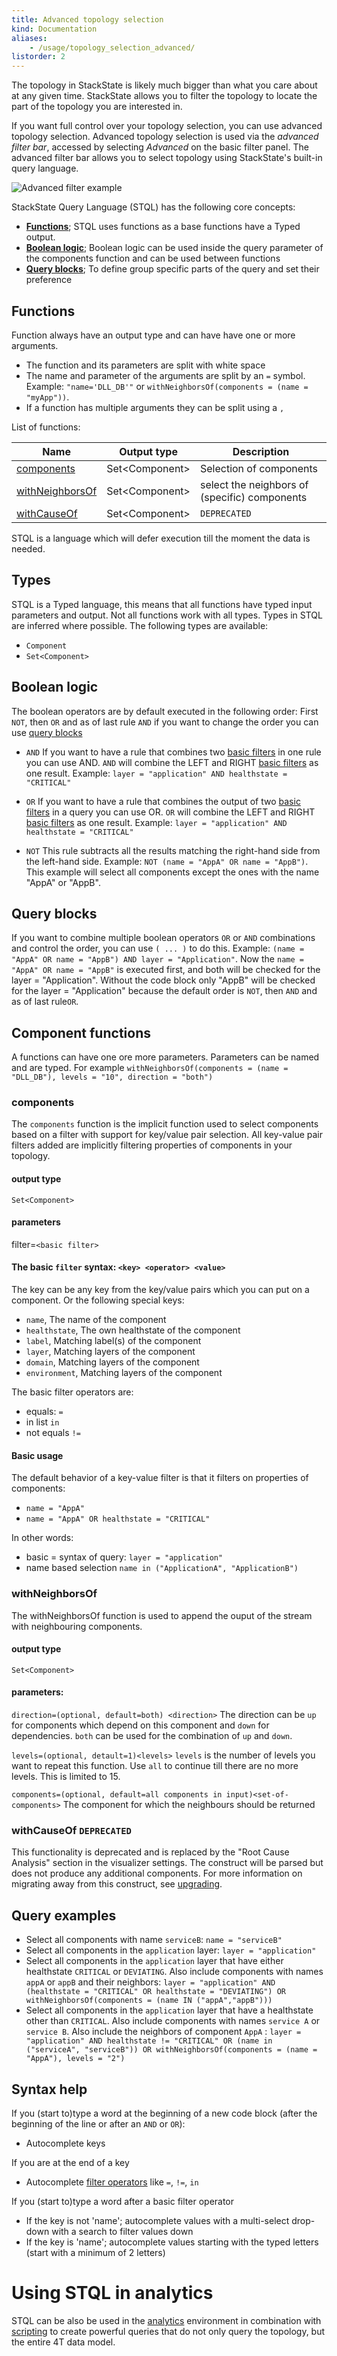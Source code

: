 ```yaml
---
title: Advanced topology selection
kind: Documentation
aliases:
    - /usage/topology_selection_advanced/
listorder: 2
---
```


The topology in StackState is likely much bigger than what you care about at any given time. StackState allows you to filter the topology to locate the part of the topology you are interested in.

If you want full control over your topology selection, you can use advanced topology selection. Advanced topology selection is used via the _advanced filter bar_, accessed by selecting _Advanced_ on the basic filter panel. The advanced filter bar allows you to select topology using StackState's built-in query language.

![Advanced filter example](/images/topology/query_advanced_with_neighbours.png)

StackState Query Language (STQL) has the following core concepts:

* **[Functions](#functions)**; STQL uses functions as a base functions have a Typed output.
* **[Boolean logic](#boolean-logic)**; Boolean logic can be used inside the query parameter of the components function and can be used between functions
* **[Query blocks](#output-functions)**; To define group specific parts of the query and set their preference

## <a name="functions"></a>Functions
Function always have an output type and can have have one or more arguments.

* The function and its parameters are split with white space
* The name and parameter of the arguments are split by an `=` symbol.
Example: `"name='DLL_DB'"` or `withNeighborsOf(components = (name = "myApp"))`.
* If a function has multiple arguments they can be split using a `,`  

List of functions:

Name | Output type | Description
-----|----|----
[components](#function-components)|Set\<Component\>|Selection of components
[withNeighborsOf](#function-withNeighborsOf)|Set\<Component\>|select the neighbors of (specific) components
[withCauseOf](#function-causeOf)|Set\<Component\>|`DEPRECATED`

STQL is a language which will defer execution till the moment the data is needed.

## <a name="types"></A>Types
STQL is a Typed language, this means that all functions have typed input parameters and output. Not all functions work with all types. Types in STQL are inferred where possible. The following types are available:

* `Component`
* `Set<Component>`

## <a name="boolean-logic"></a>Boolean logic

The boolean operators are by default executed in the following order: First `NOT`, then `OR` and as of last  rule `AND` if you want to change the order you can use [query blocks](#query-blocks)

* `AND` If you want to have a rule that combines two [basic filters](#components-basic-filter) in one rule you can use AND. `AND` will combine the LEFT and RIGHT [basic filters](#components-basic-filter) as one result.
Example: `layer = "application" AND healthstate = "CRITICAL"`

* `OR` If you want to have a rule that combines the output of two [basic filters](#components-basic-filter) in a query you can use OR. `OR` will combine the LEFT and RIGHT [basic filters](#components-basic-filter) as one result.
Example: `layer = "application" AND healthstate = "CRITICAL"`

* `NOT` This rule subtracts all the results matching the right-hand side from the left-hand side. Example: `NOT (name = "AppA" OR name = "AppB")`. This example will select all components except the ones with the name "AppA" or "AppB".

## <A name="query-blocks"></A>Query blocks
If you want to combine multiple boolean operators `OR` or `AND` combinations and control the order, you can use `( ... )` to do this. Example: `(name = "AppA" OR name = "AppB") AND layer = "Application"`. Now the `name = "AppA" OR name = "AppB"` is executed first, and both will be checked for the layer = "Application". Without the code block only "AppB" will be checked for the layer = "Application" because the default order is `NOT`, then `AND` and as of last rule`OR`.

## <a name="function-list"></a>Component functions
A functions can have one ore more parameters. Parameters can be named and are typed.
For example `withNeighborsOf(components = (name = "DLL_DB"), levels = "10", direction = "both")`

### <a name="function-components"></a>components
The `components` function is the implicit function used to select components based on a filter with support for key/value pair selection. All key-value pair filters added are implicitly filtering properties of components in your topology.

#### output type
`Set<Component>`

#### parameters
filter=`<basic filter>`

#### <A name="components-basic-filter"></A>The basic `filter` syntax: `<key> <operator> <value>`

The key can be any key from the key/value pairs which you can put on a component. Or the following special keys:

* `name`, The name of the component
* `healthstate`, The own healthstate of the component
* `label`, Matching label(s) of the component
* `layer`, Matching layers of the component
* `domain`, Matching layers of the component
* `environment`, Matching layers of the component

The <A name="components-basic-filter-operators"> basic filter operators</A> are:

* equals: `=`
* in list `in`
* not equals `!=`

#### Basic usage
The default behavior of a key-value filter is that it filters on properties of components:

* `name = "AppA"`
* `name = "AppA" OR healthstate = "CRITICAL"`

In other words:
* basic <key> = <value> syntax of query:
`layer = "application"`
* name based selection
`name in ("ApplicationA", "ApplicationB")`

### <a name="function-withNeighborsOf"></a>withNeighborsOf
The withNeighborsOf function is used to append the ouput of the stream with neighbouring components.

#### output type
` Set<Component> `

#### parameters:
`direction=(optional, default=both) <direction>` The direction can be `up` for components which depend on this component and `down` for dependencies. `both` can be used for the combination of `up` and `down`.

`levels=(optional, detault=1)<levels>` `levels` is the number of levels you want to repeat this function. Use `all` to continue till there are no more levels. This is limited to 15.

`components=(optional, default=all components in input)<set-of-components>` The component for which the neighbours should be returned


### <a name="function-causeOf"></a>withCauseOf `DEPRECATED`
This functionality is deprecated and is replaced by the "Root Cause Analysis" section in
the visualizer settings. The construct will be parsed but does not produce any additional
components. For more information on migrating away from this construct, see
[upgrading](/setup/installation/upgrading#upgrade-to-1-16-0).


## <a name="examples"></a>Query examples

* Select all components with name `serviceB`: ` name = "serviceB" `
* Select all components in the `application` layer: ` layer = "application" `
* Select all components in the `application` layer that have either healthstate `CRITICAL` or `DEVIATING`. Also include components with names `appA` or `appB` and their neighbors: ` layer = "application" AND (healthstate = "CRITICAL" OR healthstate = "DEVIATING") OR withNeighborsOf(components = (name IN ("appA","appB"))) `
* Select all components in the `application` layer that have a healthstate other than `CRITICAL`. Also include components with names `service A` or `service B`. Also include the neighbors of component `AppA` : `layer = "application" AND healthstate != "CRITICAL" OR (name in ("serviceA", "serviceB")) OR withNeighborsOf(components = (name = "AppA"), levels = "2")`


## <a name="examples"></a>Syntax help
If you (start to)type a word at the beginning of a new code block (after the beginning of the line or after an `AND` or `OR`):

* Autocomplete keys

If you are at the end of a key

* Autocomplete [filter operators](#components-basic-filter-operators) like `=`, `!=`, `in`

If you (start to)type a word after a basic filter operator

* If the key is not 'name'; autocomplete values with a multi-select drop-down with a search to filter values down
* If the key is 'name'; autocomplete values starting with the typed letters (start with a minimum of 2 letters)

# Using STQL in analytics

STQL can be also be used in the [analytics](/use/queries) environment in combination with [scripting](/develop/scripting) to create powerful queries that do not only query the topology, but the entire 4T data model. 
